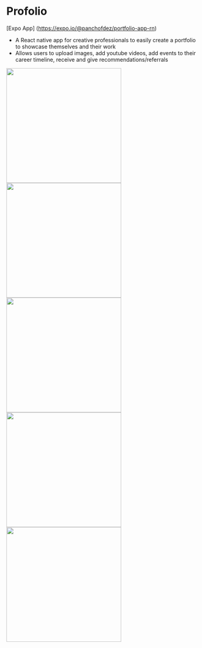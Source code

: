# Profolio 

[Expo App] (https://expo.io/@panchofdez/portfolio-app-rn)

* A React native app for creative professionals to easily create a portfolio to showcase themselves and their work
* Allows users to upload images, add youtube videos, add events to their career timeline, receive and give recommendations/referrals

<img src="https://user-images.githubusercontent.com/54787118/94999823-1459fe80-058a-11eb-8b61-7d6319b86235.jpg" width="300">
<img src="https://user-images.githubusercontent.com/54787118/94999933-cabde380-058a-11eb-99db-43d8bf835281.jpg" width="300">
<img src="https://user-images.githubusercontent.com/54787118/94999939-d27d8800-058a-11eb-82cb-9e5f94e115ea.jpg" width="300">
<img src="https://user-images.githubusercontent.com/54787118/94999942-da3d2c80-058a-11eb-8416-bf874902b750.jpg" width="300">
<img src="https://user-images.githubusercontent.com/54787118/94999944-de694a00-058a-11eb-8fdf-b2ba942f1a2b.jpg" width="300">


